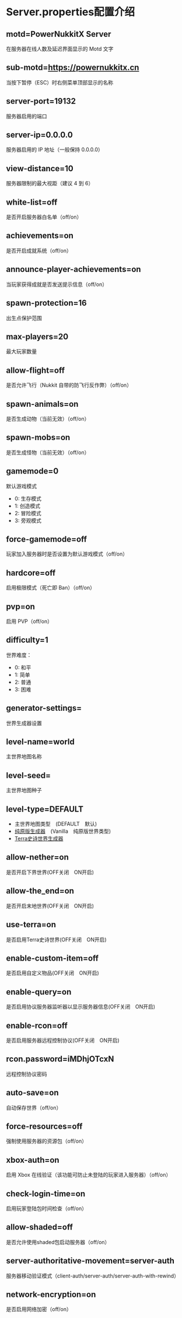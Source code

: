 # Server.properties配置介绍  

## motd=PowerNukkitX Server
在服务器在线人数及延迟界面显示的 Motd 文字
## sub-motd=https://powernukkitx.cn
当按下暂停（ESC）时右侧菜单顶部显示的名称
## server-port=19132
服务器启用的端口
## server-ip=0.0.0.0
服务器启用的 IP 地址（一般保持 0.0.0.0）
## view-distance=10
服务器限制的最大视距（建议 4 到 6）
## white-list=off
是否开启服务器白名单（off/on）
## achievements=on
是否开启成就系统（off/on）
## announce-player-achievements=on
当玩家获得成就是否发送提示信息（off/on）
## spawn-protection=16
出生点保护范围
## max-players=20
最大玩家数量
## allow-flight=off
是否允许飞行（Nukkit 自带的防飞行反作弊）（off/on）
## spawn-animals=on
是否生成动物（当前无效）（off/on）
## spawn-mobs=on
是否生成怪物（当前无效）（off/on）
## gamemode=0
默认游戏模式
- 0: 生存模式　
- 1: 创造模式　
- 2: 冒险模式　
- 3: 旁观模式
## force-gamemode=off
玩家加入服务器时是否设置为默认游戏模式（off/on）
## hardcore=off
启用极限模式（死亡即 Ban）（off/on）
## pvp=on
启用 PVP（off/on）
## difficulty=1
世界难度：
- 0: 和平
- 1: 简单
- 2: 普通
- 3: 困难
## generator-settings=
世界生成器设置
## level-name=world
主世界地图名称
## level-seed=
主世界地图种子
## level-type=DEFAULT
- 主世界地图类型　(DEFAULT　默认)
- [纯原版生成器](https://github.com/KCodeYT/VanillaGenerator)　(Vanilla　纯原版世界类型)
- [Terra史诗世界生成器](../faq/terra)
## allow-nether=on
是否开启下界世界(OFF关闭　ON开启)
## allow-the_end=on
是否开启末地世界(OFF关闭　ON开启)
## use-terra=on
是否启用Terra史诗世界(OFF关闭　ON开启)
## enable-custom-item=off
是否启用自定义物品(OFF关闭　ON开启)
## enable-query=on
是否启用协议服务器监听器以显示服务器信息(OFF关闭　ON开启)
## enable-rcon=off
是否启用服务器远程控制协议(OFF关闭　ON开启)
## rcon.password=iMDhjOTcxN
远程控制协议密码
## auto-save=on
自动保存世界（off/on）
## force-resources=off
强制使用服务器的资源包（off/on）
## xbox-auth=on
启用 Xbox 在线验证（该功能可防止未登陆的玩家进入服务器）（off/on）
## check-login-time=on
启用玩家登陆包时间检查（off/on）
## allow-shaded=off
是否允许使用shaded包启动服务器（off/on）
## server-authoritative-movement=server-auth
服务器移动验证模式（client-auth/server-auth/server-auth-with-rewind）
## network-encryption=on
是否启用网络加密（off/on）